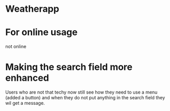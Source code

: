 # Weatherapp

# For online usage
not online 

# Making the search field more enhanced 
Users who are not that techy now still see how they need to use a menu (added a button) and when they do not put anything in the search field they wil get a message. 

